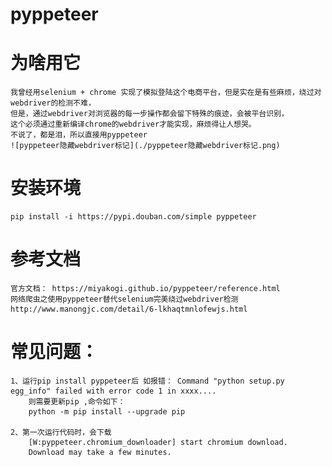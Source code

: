 # pyppeteer
# 为啥用它
    我曾经用selenium + chrome 实现了模拟登陆这个电商平台，但是实在是有些麻烦，绕过对webdriver的检测不难，
    但是，通过webdriver对浏览器的每一步操作都会留下特殊的痕迹，会被平台识别，
    这个必须通过重新编译chrome的webdriver才能实现，麻烦得让人想哭。
    不说了，都是泪，所以直接用pyppeteer
    ![pyppeteer隐藏webdriver标记](./pyppeteer隐藏webdriver标记.png)
    
# 安装环境
    pip install -i https://pypi.douban.com/simple pyppeteer
        

# 参考文档
    官方文档： https://miyakogi.github.io/pyppeteer/reference.html
    网络爬虫之使用pyppeteer替代selenium完美绕过webdriver检测 http://www.manongjc.com/detail/6-lkhaqtmnlofewjs.html
    
# 常见问题：
    1、运行pip install pyppeteer后 如报错： Command "python setup.py egg_info" failed with error code 1 in xxxx....
        则需要更新pip ,命令如下：
        python -m pip install --upgrade pip

    2、第一次运行代码时，会下载
        [W:pyppeteer.chromium_downloader] start chromium download.      
        Download may take a few minutes.  


